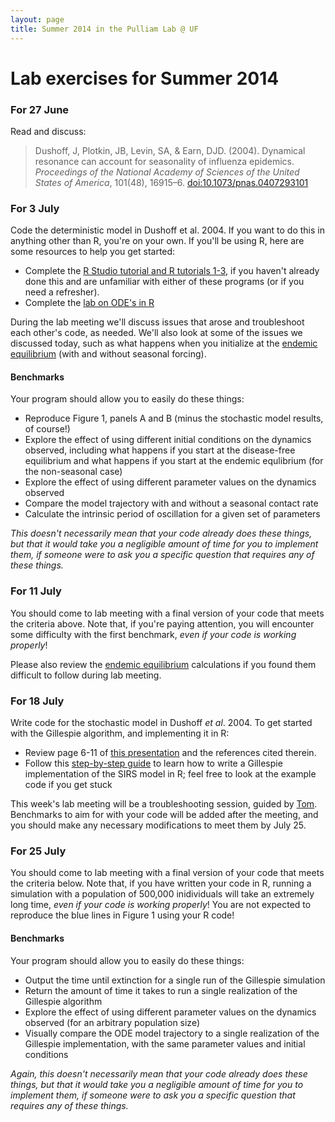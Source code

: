 ```yaml
---
layout: page
title: Summer 2014 in the Pulliam Lab @ UF
---
```


# Lab exercises for Summer 2014

### For 27 June

Read and discuss:

> Dushoff, J, Plotkin, JB, Levin, SA, & Earn, DJD. (2004). Dynamical resonance can account for seasonality of influenza epidemics. _Proceedings of the National Academy of Sciences of the United States of America_, 101(48), 16915–6. [doi:10.1073/pnas.0407293101](http://www.pnas.org/content/101/48/16915.full)

### For 3 July

Code the deterministic model in Dushoff et al. 2004. If you want to do this in anything other than R, you're on your own. If you'll be using R, here are some resources to help you get started:

- Complete the [R Studio tutorial and R tutorials 1-3](http://lalashan.mcmaster.ca/theobio/mmed/index.php/Introduction_to_R), if you haven't already done this and are unfamiliar with either of these programs (or if you need a refresher).
- Complete the [lab on ODE's in R](http://lalashan.mcmaster.ca/theobio/mmed/index.php/Lab_1:_ODE_models_in_R)

During the lab meeting we'll discuss issues that arose and troubleshoot each other's code, as needed. We'll also look at some of the issues we discussed today, such as what happens when you initialize at the [endemic equilibrium](endemic.html) (with and without seasonal forcing).

#### Benchmarks

Your program should allow you to easily do these things:

- Reproduce Figure 1, panels A and B (minus the stochastic model results, of course!)
- Explore the effect of using different initial conditions on the dynamics observed, including what happens if you start at the disease-free equilibrium and what happens if you start at the endemic equlibrium (for the non-seasonal case)
- Explore the effect of using different parameter values on the dynamics observed
- Compare the model trajectory with and without a seasonal contact rate
- Calculate the intrinsic period of oscillation for a given set of parameters

*This doesn't necessarily mean that your code already does these things, but that it would take you a negligible amount of time for you to implement them, if someone were to ask you a specific question that requires any of these things.*

### For 11 July

You should come to lab meeting with a final version of your code that meets the criteria above. Note that, if you're paying attention, you will encounter some difficulty with the first benchmark, _even if your code is working properly_!

Please also review the [endemic equilibrium](endemic.html) calculations if you found them difficult to follow during lab meeting.

### For 18 July

Write code for the stochastic model in Dushoff *et al*. 2004. To get started with the Gillespie algorithm, and implementing it in R:

- Review page 6-11 of [this presentation](http://plaza.ufl.edu/pulliam/training/icddrb/Welcome_files/Pulliam_ICDDRB_Day2.pdf) and the references cited therein.
- Follow this [step-by-step guide](http://yushan.mcmaster.ca/theobio/mmed/index.php/Gillespie) to learn how to write a Gillespie implementation of the SIRS model in R; feel free to look at the example code if you get stuck

This week's lab meeting will be a troubleshooting session, guided by [Tom](http://pulliamlab-ufl.github.io/people/hladish.html). Benchmarks to aim for with your code will be added after the meeting, and you should make any necessary modifications to meet them by July 25.

### For 25 July

You should come to lab meeting with a final version of your code that meets the criteria below. Note that, if you have written your code in R, running a simulation with a population of 500,000 inidividuals will take an extremely long time, _even if your code is working properly_! You are not expected to reproduce the blue lines in Figure 1 using your R code!

#### Benchmarks

Your program should allow you to easily do these things:

- Output the time until extinction for a single run of the Gillespie simulation
- Return the amount of time it takes to run a single realization of the Gillespie algorithm
- Explore the effect of using different parameter values on the dynamics observed (for an arbitrary population size)
- Visually compare the ODE model trajectory to a single realization of the Gillespie implementation, with the same parameter values and initial conditions

*Again, this doesn't necessarily mean that your code already does these things, but that it would take you a negligible amount of time for you to implement them, if someone were to ask you a specific question that requires any of these things.*
